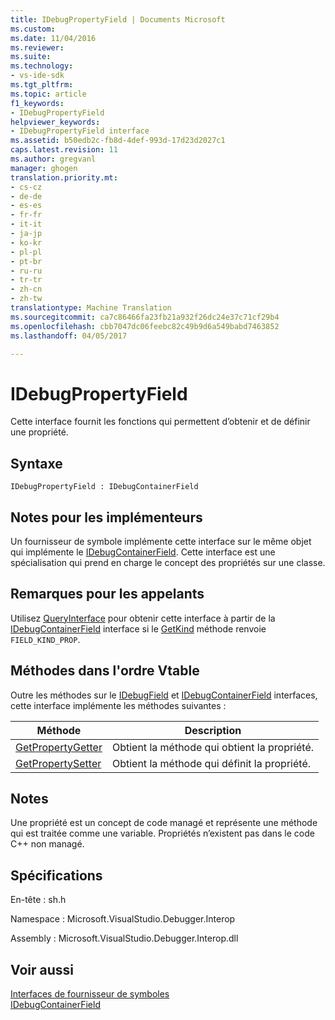 ```yaml
---
title: IDebugPropertyField | Documents Microsoft
ms.custom: 
ms.date: 11/04/2016
ms.reviewer: 
ms.suite: 
ms.technology:
- vs-ide-sdk
ms.tgt_pltfrm: 
ms.topic: article
f1_keywords:
- IDebugPropertyField
helpviewer_keywords:
- IDebugPropertyField interface
ms.assetid: b50edb2c-fb8d-4def-993d-17d23d2027c1
caps.latest.revision: 11
ms.author: gregvanl
manager: ghogen
translation.priority.mt:
- cs-cz
- de-de
- es-es
- fr-fr
- it-it
- ja-jp
- ko-kr
- pl-pl
- pt-br
- ru-ru
- tr-tr
- zh-cn
- zh-tw
translationtype: Machine Translation
ms.sourcegitcommit: ca7c86466fa23fb21a932f26dc24e37c71cf29b4
ms.openlocfilehash: cbb7047dc06feebc82c49b9d6a549babd7463852
ms.lasthandoff: 04/05/2017

---
```

# <a name="idebugpropertyfield"></a>IDebugPropertyField
Cette interface fournit les fonctions qui permettent d’obtenir et de définir une propriété.  
  
## <a name="syntax"></a>Syntaxe  
  
```  
IDebugPropertyField : IDebugContainerField  
```  
  
## <a name="notes-for-implementers"></a>Notes pour les implémenteurs  
 Un fournisseur de symbole implémente cette interface sur le même objet qui implémente le [IDebugContainerField](../../../extensibility/debugger/reference/idebugcontainerfield.md). Cette interface est une spécialisation qui prend en charge le concept des propriétés sur une classe.  
  
## <a name="notes-for-callers"></a>Remarques pour les appelants  
 Utilisez [QueryInterface](/cpp/atl/queryinterface) pour obtenir cette interface à partir de la [IDebugContainerField](../../../extensibility/debugger/reference/idebugcontainerfield.md) interface si le [GetKind](../../../extensibility/debugger/reference/idebugfield-getkind.md) méthode renvoie `FIELD_KIND_PROP`.  
  
## <a name="methods-in-vtable-order"></a>Méthodes dans l'ordre Vtable  
 Outre les méthodes sur le [IDebugField](../../../extensibility/debugger/reference/idebugfield.md) et [IDebugContainerField](../../../extensibility/debugger/reference/idebugcontainerfield.md) interfaces, cette interface implémente les méthodes suivantes :  
  
|Méthode|Description|  
|------------|-----------------|  
|[GetPropertyGetter](../../../extensibility/debugger/reference/idebugpropertyfield-getpropertygetter.md)|Obtient la méthode qui obtient la propriété.|  
|[GetPropertySetter](../../../extensibility/debugger/reference/idebugpropertyfield-getpropertysetter.md)|Obtient la méthode qui définit la propriété.|  
  
## <a name="remarks"></a>Notes  
 Une propriété est un concept de code managé et représente une méthode qui est traitée comme une variable. Propriétés n’existent pas dans le code C++ non managé.  
  
## <a name="requirements"></a>Spécifications  
 En-tête : sh.h  
  
 Namespace : Microsoft.VisualStudio.Debugger.Interop  
  
 Assembly : Microsoft.VisualStudio.Debugger.Interop.dll  
  
## <a name="see-also"></a>Voir aussi  
 [Interfaces de fournisseur de symboles](../../../extensibility/debugger/reference/symbol-provider-interfaces.md)   
 [IDebugContainerField](../../../extensibility/debugger/reference/idebugcontainerfield.md)
